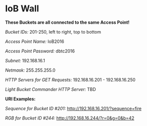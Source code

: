 # IoB Wall

**These Buckets are all connected to the same Access Point!**

*Bucket IDs:* 201-250, left to right, top to bottom

*Access Point Name:* IoB2016

*Access Point Password:* dbtc2016

*Subnet:* 192.168.16.1

*Netmask:* 255.255.255.0

*HTTP Servers for GET Requests:* 192.168.16.201 - 192.168.16.250

*Light Bucket Commander HTTP Server:* TBD


**URI Examples:**

*Sequence for Bucket ID #201:*
http://192.168.16.201/?sequence=fire

*RGB for Bucket ID #244:*
http://192.168.16.244/?r=0&g=0&b=42